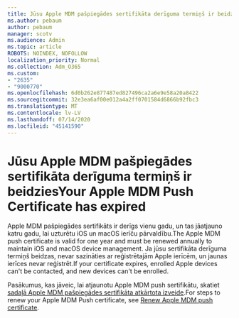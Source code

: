 ```yaml
---
title: Jūsu Apple MDM pašpiegādes sertifikāta derīguma termiņš ir beidzies
ms.author: pebaum
author: pebaum
manager: scotv
ms.audience: Admin
ms.topic: article
ROBOTS: NOINDEX, NOFOLLOW
localization_priority: Normal
ms.collection: Adm_O365
ms.custom:
- "2635"
- "9000770"
ms.openlocfilehash: 6d0b262e877487ed827496ca2a6e9e58a20a8422
ms.sourcegitcommit: 32e3ea6af00e012a4a2ff0701584d6866b92fbc3
ms.translationtype: MT
ms.contentlocale: lv-LV
ms.lasthandoff: 07/14/2020
ms.locfileid: "45141590"
---
```

# <a name="your-apple-mdm-push-certificate-has-expired"></a><span data-ttu-id="a7a14-102">Jūsu Apple MDM pašpiegādes sertifikāta derīguma termiņš ir beidzies</span><span class="sxs-lookup"><span data-stu-id="a7a14-102">Your Apple MDM Push Certificate has expired</span></span>

<span data-ttu-id="a7a14-103">Apple MDM pašpiegādes sertifikāts ir derīgs vienu gadu, un tas jāatjauno katru gadu, lai uzturētu iOS un macOS ierīču pārvaldību.</span><span class="sxs-lookup"><span data-stu-id="a7a14-103">The Apple MDM push certificate is valid for one year and must be renewed annually to maintain iOS and macOS device management.</span></span> <span data-ttu-id="a7a14-104">Ja jūsu sertifikāta derīguma termiņš beidzas, nevar sazināties ar reģistrētajām Apple ierīcēm, un jaunas ierīces nevar reģistrēt.</span><span class="sxs-lookup"><span data-stu-id="a7a14-104">If your certificate expires, enrolled Apple devices can't be contacted, and new devices can't be enrolled.</span></span>

<span data-ttu-id="a7a14-105">Pasākumus, kas jāveic, lai atjaunotu Apple MDM push sertifikātu, skatiet [sadaļā Apple MDM pašpiegādes sertifikāta atkārtota izveide](https://docs.microsoft.com/intune/apple-mdm-push-certificate-get#renew-apple-mdm-push-certificate).</span><span class="sxs-lookup"><span data-stu-id="a7a14-105">For steps to renew your Apple MDM Push certificate, see [Renew Apple MDM push certificate](https://docs.microsoft.com/intune/apple-mdm-push-certificate-get#renew-apple-mdm-push-certificate).</span></span>